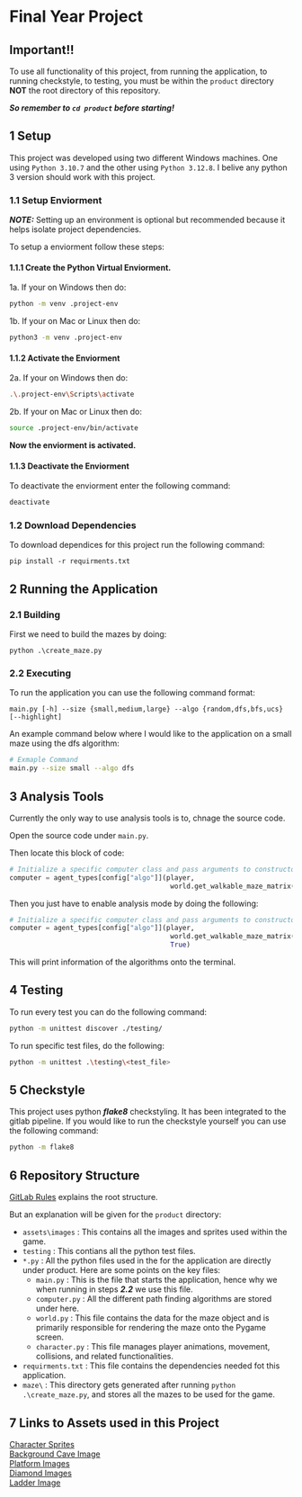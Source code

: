 # Final Year Project

## **Important!!**

To use all functionality of this project, from running the application, to running checkstyle, to testing, you must be within the `product` directory **NOT** the root directory of this repository.

**_So remember to `cd product` before starting!_**

## 1 Setup

This project was developed using two different Windows machines. One using `Python 3.10.7` and the other using `Python 3.12.8`. I belive any python 3 version should work with this project.

### 1.1 Setup Enviorment

**_NOTE:_** Setting up an environment is optional but recommended because it helps isolate project dependencies.

To setup a enviorment follow these steps:

#### 1.1.1 Create the Python Virtual Enviorment.

1a. If your on Windows then do:

```bash
python -m venv .project-env
```

1b. If your on Mac or Linux then do:

```bash
python3 -m venv .project-env
```

#### 1.1.2 Activate the Enviorment

2a. If your on Windows then do:

```bash
.\.project-env\Scripts\activate
```

2b. If your on Mac or Linux then do:

```bash
source .project-env/bin/activate
```

**Now the enviorment is activated.**

#### 1.1.3 Deactivate the Enviorment

To deactivate the enviorment enter the following command:

```bash
deactivate
```

### 1.2 Download Dependencies

To download dependices for this project run the following command:

```
pip install -r requirments.txt
```

## 2 Running the Application

### 2.1 Building

First we need to build the mazes by doing:

```
python .\create_maze.py
```

### 2.2 Executing

To run the application you can use the following command format:
```
main.py [-h] --size {small,medium,large} --algo {random,dfs,bfs,ucs} [--highlight]
```

An example command below where I would like to the application on a small maze using the dfs algorithm:
```bash
# Exmaple Command
main.py --size small --algo dfs
```

## 3 Analysis Tools
Currently the only way to use analysis tools is to, chnage the source code.

Open the source code under `main.py`.

Then locate this block of code:
```python
# Initialize a specific computer class and pass arguments to constructor
computer = agent_types[config["algo"]](player,
                                        world.get_walkable_maze_matrix())
```

Then you just have to enable analysis mode by doing the following:
```python
# Initialize a specific computer class and pass arguments to constructor
computer = agent_types[config["algo"]](player,
                                        world.get_walkable_maze_matrix(),
                                        True)
```

This will print information of the algorithms onto the terminal.

## 4 Testing

To run every test you can do the following command:
```bash
python -m unittest discover ./testing/
```

To run specific test files, do the following:
```bash
python -m unittest .\testing\<test_file>
```

## 5 Checkstyle

This project uses python **_flake8_** checkstyling. It has been integrated to the gitlab pipeline.
If you would like to run the checkstyle yourself you can use the following command:

```bash
python -m flake8
```

## 6 Repository Structure

[GitLab Rules](https://moodle.royalholloway.ac.uk/pluginfile.php/1740965/mod_resource/content/3/gitlab_rules.html) explains the root structure.

But an explanation will be given for the `product` directory:

- `assets\images` : This contains all the images and sprites used within the game.
- `testing` : This contians all the python test files.
- `*.py` : All the python files used in the for the application are directly under product. Here are some points on the key files:
  - `main.py` : This is the file that starts the application, hence why we when running in steps **_2.2_** we use this file.
  - `computer.py` : All the different path finding algorithms are stored under here.
  - `world.py` : This file contains the data for the maze object and is primarily responsible for rendering the maze onto the Pygame screen.
  - `character.py` : This file manages player animations, movement, collisions, and related functionalities.
- `requirments.txt` : This file contains the dependencies needed fot this application.
- `maze\` : This directory gets generated after running `python .\create_maze.py`, and stores all the mazes to be used for the game.

## 7 Links to Assets used in this Project

[Character Sprites](https://craftpix.net/freebies/free-tiny-pixel-hero-sprites-with-melee-attacks/)\
[Background Cave Image](https://lil-cthulhu.itch.io/pixel-art-cave-background)\
[Platform Images](https://brackeysgames.itch.io/brackeys-platformer-bundle)\
[Diamond Images](https://drxwat.itch.io/pixel-art-diamond)\
[Ladder Image](https://nyknck.itch.io/wood-set)

